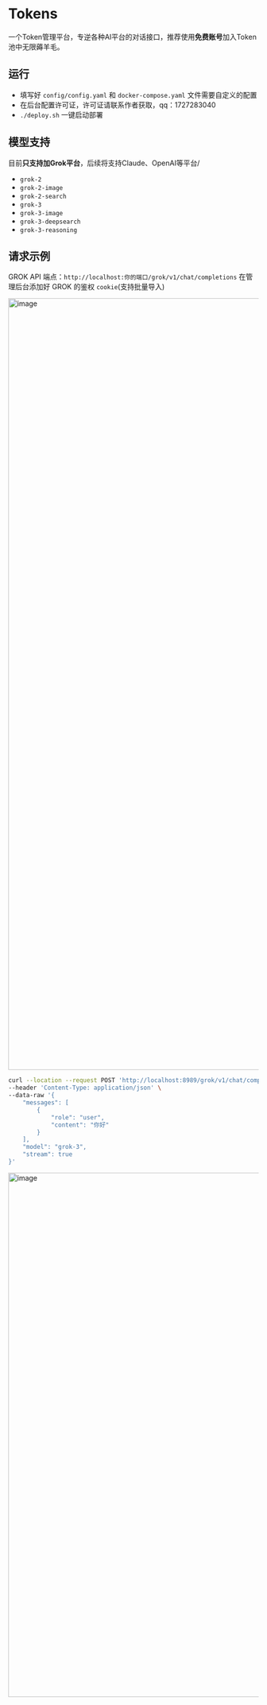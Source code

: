 # Tokens
一个Token管理平台，专逆各种AI平台的对话接口，推荐使用**免费账号**加入Token池中无限薅羊毛。

## 运行

- 填写好 `config/config.yaml` 和 `docker-compose.yaml` 文件需要自定义的配置
- 在后台配置许可证，许可证请联系作者获取，qq：1727283040
- `./deploy.sh` 一键启动部署

## 模型支持

目前**只支持加Grok平台**，后续将支持Claude、OpenAI等平台/

- `grok-2`
- `grok-2-image`
- `grok-2-search`
- `grok-3`
- `grok-3-image`
- `grok-3-deepsearch`
- `grok-3-reasoning`

## 请求示例

GROK API 端点：`http://localhost:你的端口/grok/v1/chat/completions`
在管理后台添加好 GROK 的鉴权 `cookie`(支持批量导入)

<img width="1554" alt="image" src="https://github.com/user-attachments/assets/519901c9-0d71-45be-8dc9-cef65941290b" />


```bash
curl --location --request POST 'http://localhost:8989/grok/v1/chat/completions' \
--header 'Content-Type: application/json' \
--data-raw '{
    "messages": [
        {
            "role": "user",
            "content": "你好"
        }
    ],
    "model": "grok-3",
    "stream": true
}'
```

<img width="1056" alt="image" src="https://github.com/user-attachments/assets/e5659df6-50d2-4e2e-99c3-936eb3a01e4a" />

